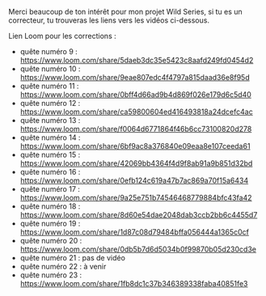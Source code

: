 Merci beaucoup de ton intérêt pour mon projet Wild Series, si tu es un correcteur, tu trouveras les liens vers les vidéos ci-dessous.

Lien Loom pour les corrections :
- quête numéro 9 : https://www.loom.com/share/5daeb3dc35e5423c8aafd249fd0454d2
- quête numéro 10 : https://www.loom.com/share/9eae807edc4f4797a815daad36e8f95d
- quête numéro 11 : https://www.loom.com/share/0bff4d66ad9b4d869f026e179d6c5d40
- quête numéro 12 : https://www.loom.com/share/ca59800604ed416493818a24dcefc4ac
- quête numéro 13 : https://www.loom.com/share/f0064d6771864f46b6cc73100820d278
- quête numéro 14 : https://www.loom.com/share/6bf9ac8a376840e09eaa8e107ceeda61
- quête numéro 15 : https://www.loom.com/share/42069bb4364f4d9f8ab91a9b851d32bd
- quête numéro 16 : https://www.loom.com/share/0efb124c619a47b7ac869a70f15a6434
- quête numéro 17 : https://www.loom.com/share/9a25e751b74546468779884bfc43fa42
- quête numéro 18 : https://www.loom.com/share/8d60e54dae2048dab3ccb2bb6c4455d7
- quête numéro 19 : https://www.loom.com/share/1d87c08d79484bffa056444a1365c0cf
- quête numéro 20 : https://www.loom.com/share/0db5b7d6d5034b0f99870b05d230cd3e
- quête numéro 21 : pas de vidéo
- quête numéro 22 : à venir
- quête numéro 23 : https://www.loom.com/share/1fb8dc1c37b346389338faba40851fe3